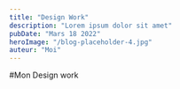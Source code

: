 ```yaml
---
title: "Design Work"
description: "Lorem ipsum dolor sit amet"
pubDate: "Mars 18 2022"
heroImage: "/blog-placeholder-4.jpg"
auteur: "Moi"
---
```


#Mon Design work
